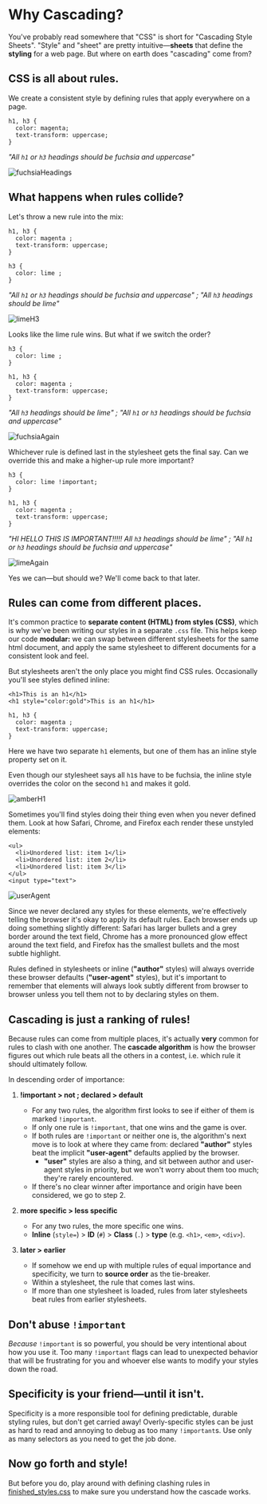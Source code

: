 # Why Cascading?

You've probably read somewhere that "CSS" is short for "Cascading Style Sheets". "Style" and "sheet" are pretty intuitive—**sheets** that define the **styling** for a web page. But where on earth does "cascading" come from?

## CSS is all about rules.
We create a consistent style by defining rules that apply everywhere on a page.
```
h1, h3 {
  color: magenta;
  text-transform: uppercase;
}
```

_"All `h1` or `h3` headings should be fuchsia and uppercase"_


![fuchsiaHeadings](./assets/fuchsiaHeadings.png)


## What happens when rules collide?
Let's throw a new rule into the mix:
```
h1, h3 {
  color: magenta ;
  text-transform: uppercase;
}

h3 {
  color: lime ;
}
```

_"All `h1` or `h3` headings should be fuchsia and uppercase" ; "All `h3` headings should be lime"_

![limeH3](./assets/limeH3.png)

Looks like the lime rule wins. But what if we switch the order?
```
h3 {
  color: lime ;
}

h1, h3 {
  color: magenta ;
  text-transform: uppercase;
}
```
_"All `h3` headings should be lime" ; "All `h1` or `h3` headings should be fuchsia and uppercase"_

![fuchsiaAgain](./assets/fuchsiaAgain.png)

Whichever rule is defined last in the stylesheet gets the final say. Can we override this and make a higher-up rule more important?

```
h3 {
  color: lime !important;
}

h1, h3 {
  color: magenta ;
  text-transform: uppercase;
}
```
_"HI HELLO THIS IS IMPORTANT!!!!! All `h3` headings should be lime" ; "All `h1` or `h3` headings should be fuchsia and uppercase"_

![limeAgain](./assets/limeAgain.png)

Yes we can—but should we? We'll come back to that later.

## Rules can come from different places.

It's common practice to **separate content (HTML) from styles (CSS)**, which is why we've been writing our styles in a separate `.css` file. This helps keep our code **modular:** we can swap between different stylesheets for the same html document, and apply the same stylesheet to different documents for a consistent look and feel.

But stylesheets aren't the only place you might find CSS rules. Occasionally you'll see styles defined inline:
```
<h1>This is an h1</h1>
<h1 style="color:gold">This is an h1</h1>
```
```
h1, h3 {
  color: magenta ;
  text-transform: uppercase;
}
```
Here we have two separate `h1` elements, but one of them has an inline style property set on it.

Even though our stylesheet says all `h1`s have to be fuchsia, the inline style overrides the color on the second `h1` and makes it gold.

![amberH1](./assets/amberH1.png)

Sometimes you'll find styles doing their thing even when you never defined them. Look at how Safari, Chrome, and Firefox each render these unstyled elements:

```
<ul>
  <li>Unordered list: item 1</li>
  <li>Unordered list: item 2</li>
  <li>Unordered list: item 3</li>
</ul>
<input type="text">
```
![userAgent](./assets/userAgent.png)

Since we never declared any styles for these elements, we're effectively telling the browser it's okay to apply its default rules. Each browser ends up doing something slightly different: Safari has larger bullets and a grey border around the text field, Chrome has a more pronounced glow effect around the text field, and Firefox has the smallest bullets and the most subtle highlight.

Rules defined in stylesheets or inline (**"author"** styles) will always override these browser defaults (**"user-agent"** styles), but it's important to remember that elements will always look subtly different from browser to browser unless you tell them not to by declaring styles on them.

## Cascading is just a ranking of rules!
Because rules can come from multiple places, it's actually **very** common for rules to clash with one another. The **cascade algorithm** is how the browser figures out which rule beats all the others in a contest, i.e. which rule it should ultimately follow.

In descending order of importance:
1. **!important > not ; declared > default**
   * For any two rules, the algorithm first looks to see if either of them is marked `!important`.
   * If only one rule is `!important`, that one wins and the game is over.
   * If both rules are `!important` or neither one is, the algorithm's next move is to look at where they came from: declared **"author"** styles beat the implicit **"user-agent"** defaults applied by the browser.
     - **"user"** styles are also a thing, and sit between author and user-agent styles in priority, but we won't worry about them too much; they're rarely encountered.
   * If there's no clear winner after importance and origin have been considered, we go to step 2.



2. **more specific > less specific**
   * For any two rules, the more specific one wins.
   * **Inline** (`style=`) > **ID** (`#`) > **Class** (`.`) > **type** (e.g. `<h1>`, `<em>`, `<div>`).


3. **later > earlier**
   * If somehow we end up with multiple rules of equal importance and specificity, we turn to **source order** as the tie-breaker.
   * Within a stylesheet, the rule that comes last wins.
   * If more than one stylesheet is loaded, rules from later stylesheets beat rules from earlier stylesheets.

## Don't abuse `!important`
_Because_ `!important` is so powerful, you should be very intentional about how you use it. Too many `!important` flags can lead to unexpected behavior that will be frustrating for you and whoever else wants to modify your styles down the road.

## Specificity is your friend—until it isn't.
Specificity is a more responsible tool for defining predictable, durable styling rules, but don't get carried away! Overly-specific styles can be just as hard to read and annoying to debug as too many `!important`s. Use only as many selectors as you need to get the job done.

## Now go forth and style!
But before you do, play around with defining clashing rules in [finished_styles.css](./tutorials/why-cascading/finished_styles.css) to make sure you understand how the cascade works.

